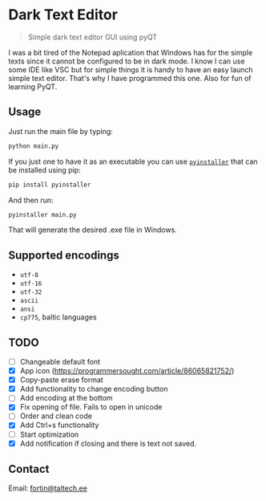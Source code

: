# Dark Text Editor
> Simple dark text editor GUI using pyQT

I was a bit tired of the Notepad aplication that Windows has for the simple texts since it cannot be configured to be in dark mode. I know I can use some IDE like VSC but for simple things it is handy to have an easy launch simple text editor. That's why I have programmed this one. Also for fun of learning PyQT. 

## Usage

Just run the main file by typing:
```bash
python main.py
```

If you just one to have it as an executable you can use [```pyinstaller```](https://pypi.org/project/pyinstaller/) that can be installed using pip:

```bash
pip install pyinstaller
```

And then run:
```bash
pyinstaller main.py 
```
That will generate the desired .exe file in Windows. 
## Supported encodings
- ```utf-8```
- ```utf-16```
- ```utf-32```
- ```ascii```
- ```ansi```
- ```cp775```, baltic languages


## TODO
 - [ ] Changeable default font
 - [X] App icon (https://programmersought.com/article/86065821752/)
 - [X] Copy-paste erase format
 - [X] Add functionality to change encoding button
 - [ ] Add encoding at the bottom
 - [X] Fix opening of file. Fails to open in unicode
 - [ ] Order and clean code
 - [X] Add Ctrl+s functionality
 - [ ] Start optimization
 - [X] Add notification if closing and there is text not saved. 

## Contact
Email: <fortin@taltech.ee>